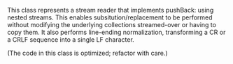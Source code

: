 This class represents a stream reader that implements pushBack: using nested streams. This enables subsitution/replacement to be performed without modifying the underlying collections streamed-over or having to copy them. It also performs line-ending normalization, transforming a CR or a CRLF sequence into a single LF character.

(The code in this class is optimized; refactor with care.)